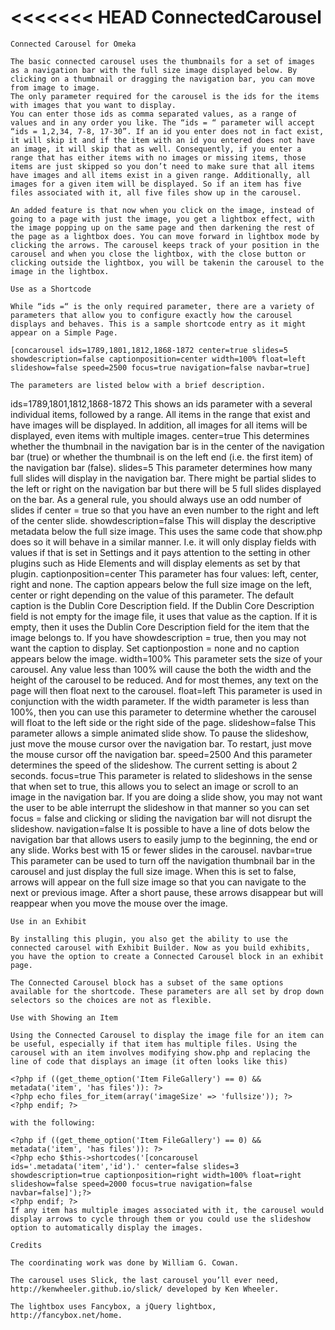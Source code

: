 <<<<<<< HEAD
ConnectedCarousel
=================

	Connected Carousel for Omeka

	The basic connected carousel uses the thumbnails for a set of images as a navigation bar with the full size image displayed below. By clicking on a thumbnail or dragging the navigation bar, you can move from image to image.
	The only parameter required for the carousel is the ids for the items with images that you want to display. 
	You can enter those ids as comma separated values, as a range of values and in any order you like. The “ids = “ parameter will accept “ids = 1,2,34, 7-8, 17-30”. If an id you enter does not in fact exist, it will skip it and if the item with an id you entered does not have an image, it will skip that as well. Consequently, if you enter a range that has either items with no images or missing items, those items are just skipped so you don’t need to make sure that all items have images and all items exist in a given range. Additionally, all images for a given item will be displayed. So if an item has five files associated with it, all five files show up in the carousel.

	An added feature is that now when you click on the image, instead of going to a page with just the image, you get a lightbox effect, with the image popping up on the same page and then darkening the rest of the page as a lightbox does. You can move forward in lightbox mode by clicking the arrows. The carousel keeps track of your position in the carousel and when you close the lightbox, with the close button or clicking outside the lightbox, you will be takenin the carousel to the image in the lightbox.

	Use as a Shortcode

	While “ids =“ is the only required parameter, there are a variety of parameters that allow you to configure exactly how the carousel displays and behaves. This is a sample shortcode entry as it might appear on a Simple Page.

	[concarousel ids=1789,1801,1812,1868-1872 center=true slides=5 showdescription=false captionposition=center width=100% float=left slideshow=false speed=2500 focus=true navigation=false navbar=true]

	The parameters are listed below with a brief description.

ids=1789,1801,1812,1868-1872
	This shows an ids parameter with a several individual items, followed by a range. All items in the range that exist and have images will be displayed. In addition, all images for all items will be displayed, even items with multiple images.
center=true
	This determines whether the thumbnail in the navigation bar is in the center of the navigation bar (true) or whether the thumbnail is on the left end (i.e. the first item) of the navigation bar (false).
slides=5 
	This parameter determines how many full slides will display in the navigation bar. There might be partial slides to the left or right on the navigation bar but there will be 5 full slides displayed on the bar. As a general rule, you should always use an odd number of slides if center = true so that you have an even number to the right and left of the center slide.
showdescription=false
	This will display the descriptive metadata below the full size image. This uses the same code that show.php does so it will behave in a similar manner. I.e. it will only display fields with values if that is set in Settings and it pays attention to the setting in other plugins such as Hide Elements and will display elements as set by that plugin.
captionposition=center 
	This parameter has four values: left, center, right and none. The caption appears below the full size image on the left, center or right depending on the value of this parameter. The default caption is the Dublin Core Description field. If the Dublin Core Description field is not empty for the image file, it uses that value as the caption. If it is empty, then it uses the Dublin Core Description field for the item that the image belongs to. If you have showdescription = true, then you may not want the caption to display. Set captionpostion = none and no caption appears below the image.
width=100% 
	This parameter sets the size of your carousel. Any value less than 100% will cause the both the width and the height of the carousel to be reduced. And for most themes, any text on the page will then float next to the carousel.
float=left 
	This parameter is used in conjunction with the width parameter. If the width parameter is less than 100%, then you can use this parameter to determine whether the carousel will float to the left side or the right side of the page.
slideshow=false 
	This parameter allows a simple animated slide show. To pause the slideshow, just move the mouse cursor over the navigation bar. To restart, just move the mouse cursor off the navigation bar.
speed=2500 
	And this parameter determines the speed of the slideshow. The current setting is about 2 seconds.
focus=true 
	This parameter is related to slideshows in the sense that when set to true, this allows you to select an image or scroll to an image in the navigation bar. If you are doing a slide show, you may not want the user to be able interrupt the slideshow in that manner so you can set focus = false and clicking or sliding the navigation bar will not disrupt the slideshow.
navigation=false 
	It is possible to have a line of dots below the navigation bar that allows users to easily jump to the beginning, the end or any slide. Works best with 15 or fewer slides in the carousel.
navbar=true
	This parameter can be used to turn off the navigation thumbnail bar in the carousel and just display the full size image. When this is set to false, arrows will appear on the full size image so that you can navigate to the next or previous image. After a short pause, these arrows disappear but will reappear when you move the mouse over the image. 

	Use in an Exhibit

	By installing this plugin, you also get the ability to use the connected carousel with Exhibit Builder. Now as you build exhibits, you have the option to create a Connected Carousel block in an exhibit page. 

	The Connected Carousel block has a subset of the same options available for the shortcode. These parameters are all set by drop down selectors so the choices are not as flexible. 

	Use with Showing an Item

	Using the Connected Carousel to display the image file for an item can be useful, especially if that item has multiple files. Using the carousel with an item involves modifying show.php and replacing the line of code that displays an image (it often looks like this) 

	<?php if ((get_theme_option('Item FileGallery') == 0) && metadata('item', 'has files')): ?>
	<?php echo files_for_item(array('imageSize' => 'fullsize')); ?>
	<?php endif; ?>

	with the following:

	<?php if ((get_theme_option('Item FileGallery') == 0) && metadata('item', 'has files')): ?>
	<?php echo $this->shortcodes('[concarousel ids='.metadata('item','id').' center=false slides=3 showdescription=true captionposition=right width=100% float=right slideshow=false speed=2000 focus=true navigation=false navbar=false]');?>
	<?php endif; ?>
	If any item has multiple images associated with it, the carousel would display arrows to cycle through them or you could use the slideshow option to automatically display the images.

	Credits

	The coordinating work was done by William G. Cowan.

	The carousel uses Slick, the last carousel you’ll ever need, http://kenwheeler.github.io/slick/ developed by Ken Wheeler.

	The lightbox uses Fancybox, a jQuery lightbox, http://fancybox.net/home.

